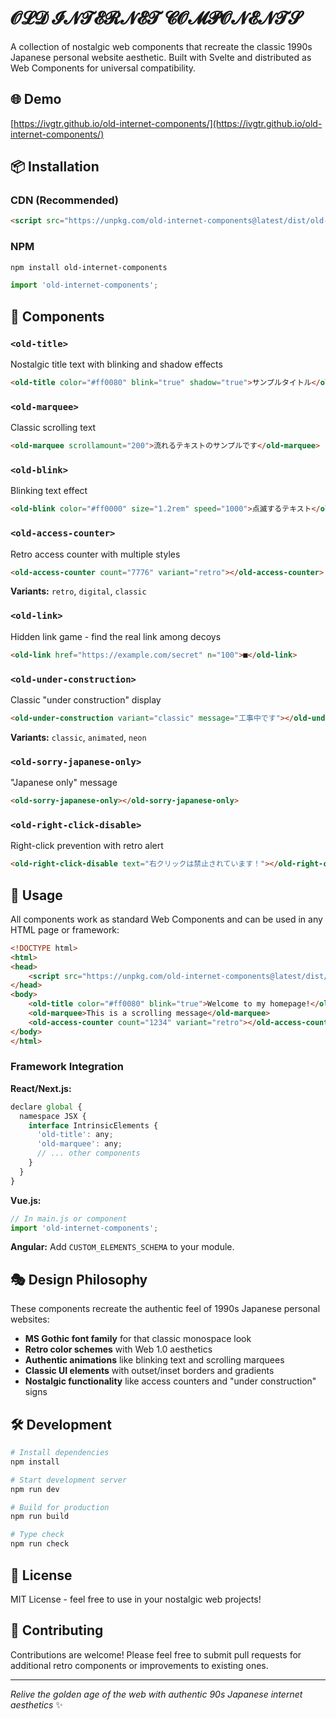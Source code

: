 # 𝓞𝓛𝓓 𝓘𝓝𝓣𝓔𝓡𝓝𝓔𝓣 𝓒𝓞𝓜𝓟𝓞𝓝𝓔𝓝𝓣𝓢

A collection of nostalgic web components that recreate the classic 1990s Japanese personal website aesthetic. Built with Svelte and distributed as Web Components for universal compatibility.

## 🌐 Demo

[https://ivgtr.github.io/old-internet-components/](https://ivgtr.github.io/old-internet-components/)

## 📦 Installation

### CDN (Recommended)

```html
<script src="https://unpkg.com/old-internet-components@latest/dist/old-internet-components.umd.js"></script>
```

### NPM

```bash
npm install old-internet-components
```

```javascript
import 'old-internet-components';
```

## 🎨 Components

### `<old-title>`
Nostalgic title text with blinking and shadow effects
```html
<old-title color="#ff0080" blink="true" shadow="true">サンプルタイトル</old-title>
```

### `<old-marquee>`
Classic scrolling text
```html
<old-marquee scrollamount="200">流れるテキストのサンプルです</old-marquee>
```

### `<old-blink>`
Blinking text effect
```html
<old-blink color="#ff0000" size="1.2rem" speed="1000">点滅するテキスト</old-blink>
```

### `<old-access-counter>`
Retro access counter with multiple styles
```html
<old-access-counter count="7776" variant="retro"></old-access-counter>
```

**Variants:** `retro`, `digital`, `classic`

### `<old-link>`
Hidden link game - find the real link among decoys
```html
<old-link href="https://example.com/secret" n="100">■</old-link>
```

### `<old-under-construction>`
Classic "under construction" display
```html
<old-under-construction variant="classic" message="工事中です"></old-under-construction>
```

**Variants:** `classic`, `animated`, `neon`

### `<old-sorry-japanese-only>`
"Japanese only" message
```html
<old-sorry-japanese-only></old-sorry-japanese-only>
```

### `<old-right-click-disable>`
Right-click prevention with retro alert
```html
<old-right-click-disable text="右クリックは禁止されています！"></old-right-click-disable>
```

## 🚀 Usage

All components work as standard Web Components and can be used in any HTML page or framework:

```html
<!DOCTYPE html>
<html>
<head>
    <script src="https://unpkg.com/old-internet-components@latest/dist/old-internet-components.umd.js"></script>
</head>
<body>
    <old-title color="#ff0080" blink="true">Welcome to my homepage!</old-title>
    <old-marquee>This is a scrolling message</old-marquee>
    <old-access-counter count="1234" variant="retro"></old-access-counter>
</body>
</html>
```

### Framework Integration

**React/Next.js:**
```jsx
declare global {
  namespace JSX {
    interface IntrinsicElements {
      'old-title': any;
      'old-marquee': any;
      // ... other components
    }
  }
}
```

**Vue.js:**
```javascript
// In main.js or component
import 'old-internet-components';
```

**Angular:**
Add `CUSTOM_ELEMENTS_SCHEMA` to your module.

## 🎭 Design Philosophy

These components recreate the authentic feel of 1990s Japanese personal websites:

- **MS Gothic font family** for that classic monospace look
- **Retro color schemes** with Web 1.0 aesthetics  
- **Authentic animations** like blinking text and scrolling marquees
- **Classic UI elements** with outset/inset borders and gradients
- **Nostalgic functionality** like access counters and "under construction" signs

## 🛠️ Development

```bash
# Install dependencies
npm install

# Start development server
npm run dev

# Build for production
npm run build

# Type check
npm run check
```

## 📄 License

MIT License - feel free to use in your nostalgic web projects!

## 🌸 Contributing

Contributions are welcome! Please feel free to submit pull requests for additional retro components or improvements to existing ones.

---

*Relive the golden age of the web with authentic 90s Japanese internet aesthetics* ✨